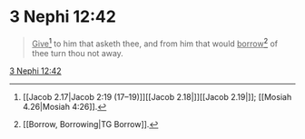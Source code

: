 # 3 Nephi 12:42

> <u>Give</u>[^a] to him that asketh thee, and from him that would <u>borrow</u>[^b] of thee turn thou not away.

[3 Nephi 12:42](https://www.churchofjesuschrist.org/study/scriptures/bofm/3-ne/12?lang=eng&id=p42#p42)


[^a]: [[Jacob 2.17|Jacob 2:19 (17–19)]][[Jacob 2.18|]][[Jacob 2.19|]]; [[Mosiah 4.26|Mosiah 4:26]].  
[^b]: [[Borrow, Borrowing|TG Borrow]].  
